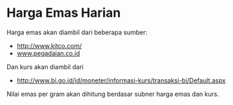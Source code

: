 # Harga Emas Harian

Harga emas akan diambil dari beberapa sumber:
- http://www.kitco.com/
- www.pegadaian.co.id


Dan kurs akan diambil dari
- http://www.bi.go.id/id/moneter/informasi-kurs/transaksi-bi/Default.aspx


Nilai emas per gram akan dihitung berdasar subner harga emas dan kurs.